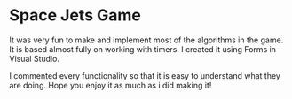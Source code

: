 # Space Jets Game

It was very fun to make and implement most of the algorithms in the game.
It is based almost fully on working with timers.
I created it using Forms in Visual Studio.

I commented every functionality so that it is easy to understand what they are doing.
Hope you enjoy it as much as i did making it!
